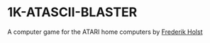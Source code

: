 # 1K-ATASCII-BLASTER

A computer game for the ATARI home computers by [Frederik Holst](http://www.phobotron.de/1KAtasciiBlaster.html)
